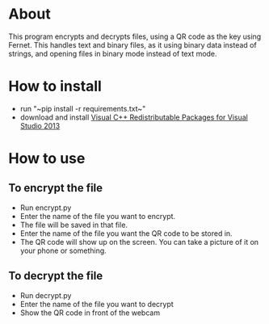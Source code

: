 # About
This program encrypts and decrypts files, using a QR code as the key using Fernet. This handles text and binary files, as it using binary data instead of strings, and opening files in binary mode instead of text mode.
# How to install
- run "~pip install -r requirements.txt~"
- download and install [Visual C++ Redistributable Packages for Visual Studio 2013](https://www.microsoft.com/en-us/download/details.aspx?id=40784)
# How to use
## To encrypt the file
- Run encrypt.py
- Enter the name of the file you want to encrypt.
- The file will be saved in that file.
- Enter the name of the file you want the QR code to be stored in.
- The QR code will show up on the screen. You can take a picture of it on your phone or something.
## To decrypt the file
- Run decrypt.py
- Enter the name of the file you want to decrypt
- Show the QR code in front of the webcam
